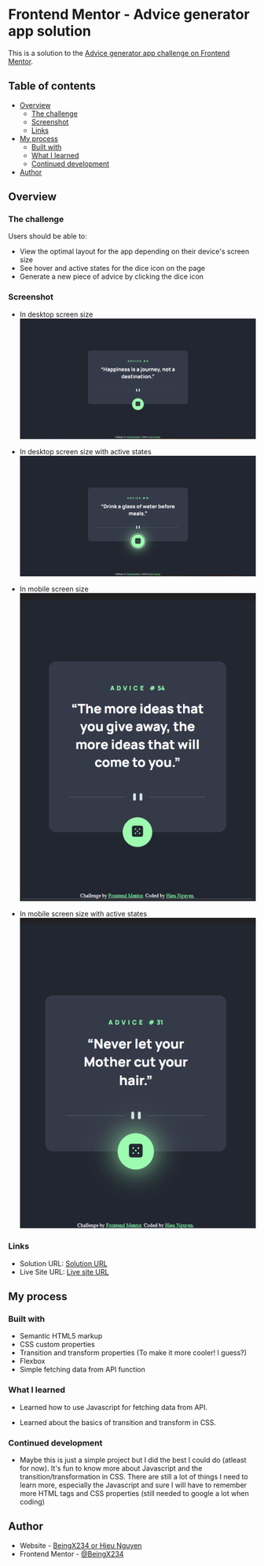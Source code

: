 # Frontend Mentor - Advice generator app solution

This is a solution to the [Advice generator app challenge on Frontend Mentor](https://www.frontendmentor.io/challenges/advice-generator-app-QdUG-13db). 

## Table of contents

- [Overview](#overview)
  - [The challenge](#the-challenge)
  - [Screenshot](#screenshot)
  - [Links](#links)
- [My process](#my-process)
  - [Built with](#built-with)
  - [What I learned](#what-i-learned)
  - [Continued development](#continued-development)
- [Author](#author)

## Overview

### The challenge

Users should be able to:

- View the optimal layout for the app depending on their device's screen size
- See hover and active states for the dice icon on the page
- Generate a new piece of advice by clicking the dice icon

### Screenshot

- In desktop screen size
![In desktop screen size](./images/desktop.png)

- In desktop screen size with active states
![In desktop screen size with active states](./images/desktop-active.png)

- In mobile screen size              
![In mobile screen size](./images/mobile.png)

- In mobile screen size with active states                    
![In mobile screen size with active states](./images/mobile-active.png)


### Links

- Solution URL: [Solution URL](https://github.com/BeingX234/Advice-generator-app)
- Live Site URL: [Live site URL](https://beingx234.github.io/Advice-generator-app/)

## My process

### Built with

- Semantic HTML5 markup
- CSS custom properties
- Transition and transform properties (To make it more cooler! I guess?)
- Flexbox
- Simple fetching data from API function

### What I learned

- Learned how to use Javascript for fetching data from API.

- Learned about the basics of transition and transform in CSS.


### Continued development

- Maybe this is just a simple project but I did the best I could do (atleast for now). It's fun to know more about Javascript and the transition/transformation in CSS. There are still a lot of things I need to learn more, especially the Javascript and sure I will have to remember more HTML tags and CSS properties (still needed to google a lot when coding)


## Author

- Website - [BeingX234 or Hieu Nguyen](https://github.com/BeingX234)
- Frontend Mentor - [@BeingX234](https://www.frontendmentor.io/profile/BeingX234)

